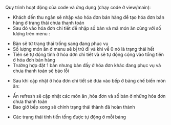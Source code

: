 Quy trình hoạt động của code và ứng dụng (chạy code ở view/main):
- Khách đến thu ngân sẽ nhập vào hóa đơn bán hàng để tạo hóa đơn bán hàng ở trạng thái chưa thanh toán
- Sau đó vào hóa đơn chi tiết để nhập số bàn và mã món ăn cùng với số lượng trên menu :
+ Bàn sẽ từ trạng thái trống sang đang phục vụ
+ Số lượng món ăn ở menu sẽ bị trừ đi và khi về 0 nó là trạng thái hết
+ Tiền sẽ tự động tính ở hóa đơn chi tiết và sẽ tự động cộng vào tổng tiền ở hóa đơn bán hàng
+ Trường hợp đặt 1 bàn nhưng bàn đấy ở hóa đơn khác đang phục vụ và chưa thanh toán sẽ báo lỗi
- Sau khi cập nhật ở hóa đơn chi tiết sẽ đưa vào bếp ở bảng chế biến món ăn:
+ Ấn refresh sẽ cập nhật các món ăn ,hóa đơn và số bàn ở những hóa đơn chưa thanh toán
+ Bao giờ bếp xong sẽ chỉnh trạng thái thành đã hoàn thành
- Các trạng thái tính tiền tổng được tự động ở mỗi bảng
